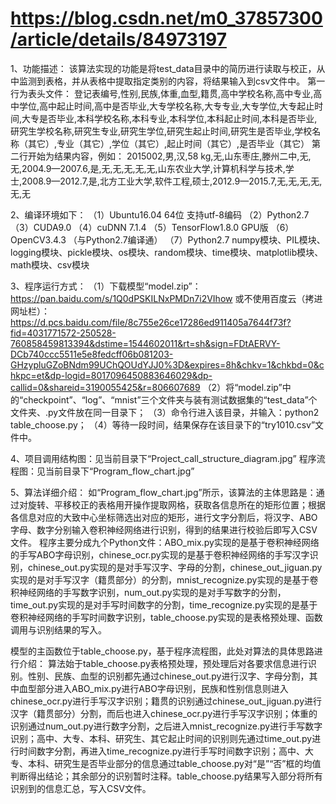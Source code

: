 # https://blog.csdn.net/m0_37857300/article/details/84973197

1、功能描述：
该算法实现的功能是将test_data目录中的简历进行读取与校正，从中监测到表格，并从表格中提取指定类别的内容，将结果输入到csv文件中。
第一行为表头文件：
登记表编号,性别,民族,体重,血型,籍贯,高中学校名称,高中专业,高中学位,高中起止时间,高中是否毕业,大专学校名称,大专专业,大专学位,大专起止时间,大专是否毕业,本科学校名称,本科专业,本科学位,本科起止时间,本科是否毕业,研究生学校名称,研究生专业,研究生学位,研究生起止时间,研究生是否毕业,学校名称（其它）,专业（其它）,学位（其它）,起止时间（其它）,是否毕业（其它）
第二行开始为结果内容，例如：
2015002,男,汉,58 kg,无,山东枣庄,滕州二中,无,无,2004.9—2007.6,是,无,无,无,无,无,山东农业大学,计算机科学与技术,学士,2008.9—2012.7,是,北方工业大学,软件工程,硕士,2012.9—2015.7,无,无,无,无,无,无

2、编译环境如下：
（1）Ubuntu16.04 64位 支持utf-8编码
（2）Python2.7
（3）CUDA9.0
（4）cuDNN 7.1.4
（5）TensorFlow1.8.0 GPU版
（6）OpenCV3.4.3 （与Python2.7编译通）
（7）Python2.7 numpy模块、PIL模块、logging模块、pickle模块、os模块、random模块、time模块、matplotlib模块、math模块、csv模块

3、程序运行方式：
（1）下载模型“model.zip”：https://pan.baidu.com/s/1Q0dPSKILNxPMDn7i2VIhow
或不使用百度云（拷进网址栏）：https://d.pcs.baidu.com/file/8c755e26ce17286ed911405a7644f73f?fid=4031771572-250528-760858459813394&dstime=1544602011&rt=sh&sign=FDtAERVY-DCb740ccc5511e5e8fedcff06b081203-GHzypluGZoBNdm99UChQOUdYJJ0%3D&expires=8h&chkv=1&chkbd=0&chkpc=et&dp-logid=8017096450883646029&dp-callid=0&shareid=3190055425&r=806607689
（2）将“model.zip”中的“checkpoint”、“log”、“mnist”三个文件夹与装有测试数据集的“test_data”个文件夹、.py文件放在同一目录下；
（3）命令行进入该目录，并输入：python2 table_choose.py；
（4）等待一段时间，结果保存在该目录下的“try1010.csv”文件中。

4、项目调用结构图：见当前目录下“Project_call_structure_diagram.jpg”
     程序流程图：见当前目录下“Program_flow_chart.jpg”

5、算法详细介绍：
如“Program_flow_chart.jpg”所示，该算法的主体思路是：通过对旋转、平移校正的表格用开操作提取网格，获取各信息所在的矩形位置；根据各信息对应的大致中心坐标筛选出对应的矩形，进行文字分割后，将汉字、ABO字母、数字分别输入卷积神经网络进行识别，得到的结果进行校验后即写入CSV文件。
程序主要分成九个Python文件：ABO_mix.py实现的是基于卷积神经网络的手写ABO字母识别，chinese_ocr.py实现的是基于卷积神经网络的手写汉字识别，chinese_out.py实现的是对手写汉字、字母的分割，chinese_out_jiguan.py实现的是对手写汉字（籍贯部分）的分割，mnist_recognize.py实现的是基于卷积神经网络的手写数字识别，num_out.py实现的是对手写数字的分割，time_out.py实现的是对手写时间数字的分割，time_recognize.py实现的是基于卷积神经网络的手写时间数字识别，table_choose.py实现的是表格预处理、函数调用与识别结果的写入。

模型的主函数位于table_choose.py，基于程序流程图，此处对算法的具体思路进行介绍：
算法始于table_choose.py表格预处理，预处理后对各要求信息进行识别。性别、民族、血型的识别都先通过chinese_out.py进行汉字、字母分割，其中血型部分进入ABO_mix.py进行ABO字母识别，民族和性别信息则进入chinese_ocr.py进行手写汉字识别；籍贯的识别通过chinese_out_jiguan.py进行汉字（籍贯部分）分割，而后也进入chinese_ocr.py进行手写汉字识别；体重的识别通过num_out.py进行数字分割，之后进入mnist_recognize.py进行手写数字识别；高中、大专、本科、研究生、其它起止时间的识别则先通过time_out.py进行时间数字分割，再进入time_recognize.py进行手写时间数字识别；高中、大专、本科、研究生是否毕业部分的信息通过table_choose.py对“是”“否”框的均值判断得出结论；其余部分的识别暂时注释。table_choose.py结果写入部分将所有识别到的信息汇总，写入CSV文件。

